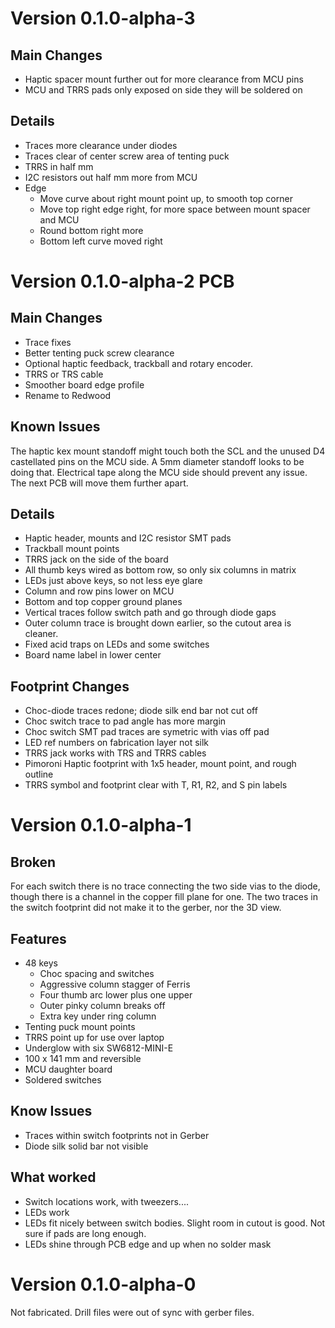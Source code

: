 
# Version 0.1.0-alpha-3

## Main Changes

- Haptic spacer mount further out for more clearance from MCU pins
- MCU and TRRS pads only exposed on side they will be soldered on

## Details

+ Traces more clearance under diodes
+ Traces clear of center screw area of tenting puck
+ TRRS in half mm
+ I2C resistors out half mm more from MCU
+ Edge
    + Move curve about right mount point up, to smooth top corner
    + Move top right edge right, for more space between mount spacer and MCU
    + Round bottom right more
    + Bottom left curve moved right

# Version 0.1.0-alpha-2 PCB  

## Main Changes

- Trace fixes
- Better tenting puck screw clearance
- Optional haptic feedback, trackball and rotary encoder.
- TRRS or TRS cable
- Smoother board edge profile
- Rename to Redwood

## Known Issues

The haptic kex mount standoff might touch both the SCL and the unused D4 castellated pins on the MCU side. A 5mm diameter standoff looks to be doing that. Electrical tape along the MCU side should prevent any issue. The next PCB will move them further apart.

## Details

- Haptic header, mounts and I2C resistor SMT pads
- Trackball mount points
- TRRS jack on the side of the board
- All thumb keys wired as bottom row, so only six columns in matrix
- LEDs just above keys, so not less eye glare
- Column and row pins lower on MCU
- Bottom and top copper ground planes
- Vertical traces follow switch path and go through diode gaps
- Outer column trace is brought down earlier, so the cutout area is cleaner.
- Fixed acid traps on LEDs and some switches
- Board name label in lower center

## Footprint Changes
- Choc-diode traces redone; diode silk end bar not cut off
- Choc switch trace to pad angle has more margin  
- Choc switch SMT pad traces are symetric with vias off pad
- LED ref numbers on fabrication layer not silk
- TRRS jack works with TRS and TRRS cables
- Pimoroni Haptic footprint with 1x5 header, mount point, and rough outline
- TRRS symbol and footprint clear with T, R1, R2, and S pin labels

# Version 0.1.0-alpha-1

## Broken

For each switch there is no trace connecting the two side vias to the diode, though there is a channel in the copper fill plane for one. The two traces in the switch footprint did not make it to the gerber, nor the 3D view.

## Features

- 48 keys
	- Choc spacing and switches
	- Aggressive column stagger of Ferris
	- Four thumb arc lower plus one upper
	- Outer pinky column breaks off
	- Extra key under ring column
- Tenting puck mount points
- TRRS point up for use over laptop
- Underglow with six SW6812-MINI-E
- 100 x 141 mm and reversible
- MCU daughter board
- Soldered switches

## Know Issues

- Traces within switch footprints not in Gerber
- Diode silk solid bar not visible

## What worked

- Switch locations work, with tweezers....
- LEDs work
- LEDs fit nicely between switch bodies. Slight room in cutout is good. Not sure if pads are long enough.
- LEDs shine through PCB edge and up when no solder mask

# Version 0.1.0-alpha-0

Not fabricated. Drill files were out of sync with gerber files.
